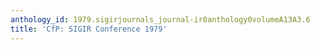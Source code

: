 ```yaml
---
anthology_id: 1979.sigirjournals_journal-ir0anthology0volumeA13A3.6
title: 'CfP: SIGIR Conference 1979'
---
```

